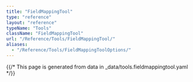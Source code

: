 ```yaml
---
title: "FieldMappingTool"
type: "reference"
layout: "reference"
typeName: "Tools"
className: "FieldMappingTool"
url: "/Reference/Tools/FieldMappingTool/"
aliases:
  - "/Reference/Tools/FieldMappingToolOptions/"
---
```


{{/* This page is generated from data in _data/tools.fieldmappingtool.yaml */}}
